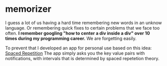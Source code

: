 # memorizer

I guess a lot of us having a hard time remembering new words in an unknow language.
Or remembering quick fixes to certain problems that we face too often. 
**I remember googling "how to center a div inside a div" over 10 times during my programming career.**
We are forgetting easily.

To prevent that I developed an app for personal use based on this idea:
[Spaced Repetition](https://en.wikipedia.org/wiki/Spaced_repetition)
The app simply asks you the key value pairs with notifications, with intervals that is determined by spaced repetetion theory.



